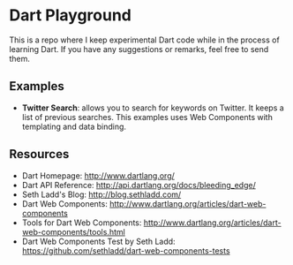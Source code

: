 Dart Playground
===============

This is a repo where I keep experimental Dart code while in the process of learning Dart. If you have any suggestions or remarks, feel free to send them.

Examples
--------

* **Twitter Search**: allows you to search for keywords on Twitter. It keeps a list of previous searches. This examples uses Web Components with templating and data binding.

Resources
---------

* Dart Homepage: http://www.dartlang.org/
* Dart API Reference: http://api.dartlang.org/docs/bleeding_edge/
* Seth Ladd's Blog: http://blog.sethladd.com/
* Dart Web Components: http://www.dartlang.org/articles/dart-web-components
* Tools for Dart Web Components: http://www.dartlang.org/articles/dart-web-components/tools.html
* Dart Web Components Test by Seth Ladd: https://github.com/sethladd/dart-web-components-tests